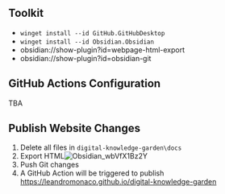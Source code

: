## Toolkit

- `winget install --id GitHub.GitHubDesktop`
- `winget install --id Obsidian.Obsidian`
- obsidian://show-plugin?id=webpage-html-export
- obsidian://show-plugin?id=obsidian-git

## GitHub Actions Configuration
TBA

## Publish Website Changes
1. Delete all files in `digital-knowledge-garden\docs`
2. Export HTML![Obsidian_wbVfX1Bz2Y](https://github.com/user-attachments/assets/867ea0ea-f6fc-4972-b04b-7aabe9940f8d)
3. Push Git changes
4. A GitHub Action will be triggered to publish https://leandromonaco.github.io/digital-knowledge-garden
